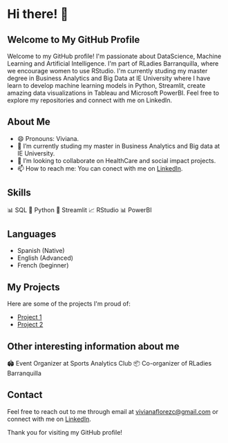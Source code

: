 # Hi there! 👋

## Welcome to My GitHub Profile

Welcome to my GitHub profile! I'm passionate about DataScience, Machine Learning and Artificial Intelligence. I'm part of RLadies Barranquilla, where we encourage women to use RStudio. I'm currently studing my master degree in Business Analytics and Big Data at IE University where I have learn to develop machine learning models in Python, Streamlit, create amazing data visualizations in Tableau and Microsoft PowerBI. Feel free to explore my repositories and connect with me on LinkedIn.

## About Me

- 😄 Pronouns: Viviana.
- 🌱 I’m currently studing my master in Business Analytics and Big data at IE University.
- 👯 I’m looking to collaborate on HealthCare and social impact projects.
- 📫 How to reach me: You can conect with me on [LinkedIn](https://www.linkedin.com/in/viviana-fl%C3%B3rez/).

## Skills
📊 SQL
🐍 Python 
🚀 Streamlit 
📈 RStudio
📊 PowerBI

## Languages
- Spanish (Native)
- English (Advanced)
- French (beginner)

## My Projects

Here are some of the projects I'm proud of:

- [Project 1](https://github.com/yourusername/project1)
- [Project 2](https://github.com/yourusername/project2)

## Other interesting information about me
🏟️ Event Organizer at Sports Analytics Club
📦 Co-organizer of RLadies Barranquilla 

## Contact

Feel free to reach out to me through email at vivianaflorezc@gmail.com or connect with me on [LinkedIn](https://www.linkedin.com/in/viviana-fl%C3%B3rez/).

Thank you for visiting my GitHub profile!

